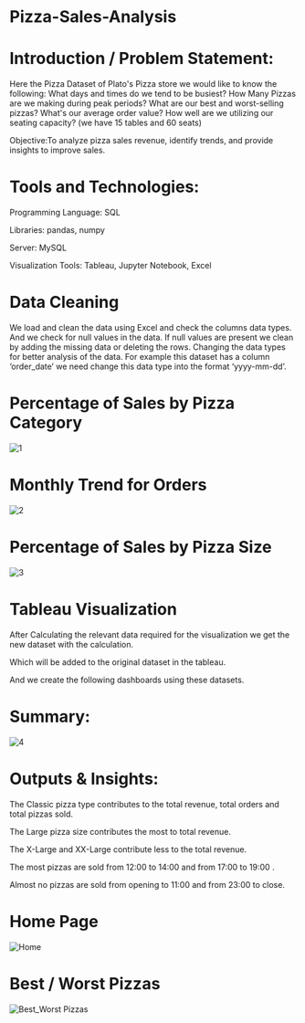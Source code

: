 # Pizza-Sales-Analysis

# Introduction / Problem Statement:
Here the Pizza Dataset of Plato's Pizza store we would like to know the following:
What days and times do we tend to be busiest?
How Many Pizzas are we making during peak periods?
What are our best and worst-selling pizzas? 
What's our average order value?
How well are we utilizing our seating capacity? (we have 15 tables and 60 seats)

Objective:To analyze pizza sales revenue, identify trends, and provide insights to improve sales. 

# Tools and Technologies:
Programming Language: SQL

Libraries: pandas, numpy

Server: MySQL

Visualization Tools: Tableau, Jupyter Notebook, Excel

# Data Cleaning
We load and clean the data using Excel and check the columns data types.
And we check for null values in the data.
If null values are present we clean by adding the missing data or deleting the rows.
Changing the data types for better analysis of the data. For example this dataset has a column ‘order_date’ we need change this data type into the format ‘yyyy-mm-dd’.

# Percentage of Sales by Pizza Category
![1](https://github.com/user-attachments/assets/e2bc2a23-dcab-431f-8f5f-f59a8401211d)

# Monthly Trend for Orders
![2](https://github.com/user-attachments/assets/e440a022-3e10-4395-ae38-09a82dda4936)

# Percentage of Sales by Pizza Size
![3](https://github.com/user-attachments/assets/e1e5ccf7-af09-4ac8-9420-26bb1ba710fe)

# Tableau Visualization
After Calculating the relevant data required for the visualization we get the new dataset with the calculation.

Which will be added to the original dataset in the tableau.

And we create the following dashboards using these datasets.

# Summary:
![4](https://github.com/user-attachments/assets/bff9ba96-c80f-472b-8f36-db13d3fddfff)

# Outputs & Insights:
The Classic pizza type contributes to the total revenue, total orders and total pizzas sold.

The Large pizza size contributes the most to total revenue.

The X-Large and XX-Large contribute less to the total revenue.

The most pizzas are sold from 12:00 to 14:00 and from 17:00 to 19:00 .

Almost no pizzas are sold from opening to 11:00 and from 23:00 to close. 

# Home Page
![Home](https://github.com/user-attachments/assets/1c89afee-9303-4b6e-85f5-89a837feb9ff)

# Best / Worst Pizzas
![Best_Worst Pizzas](https://github.com/user-attachments/assets/c3a217db-92b8-42eb-90e6-7c3f05c9c5bc)

